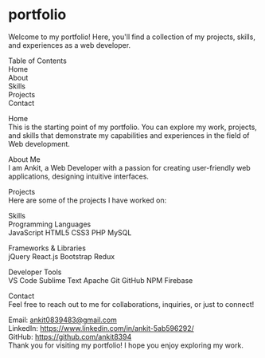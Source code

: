 # portfolio
Welcome to my portfolio! Here, you'll find a collection of my projects, skills, and experiences as a web developer.

Table of Contents <br>
Home<br>
About<br>
Skills<br>
Projects<br>
Contact<br>

Home<br>
This is the starting point of my portfolio. You can explore my work, projects, and skills that demonstrate my capabilities and experiences in the field of Web development.

About Me<br>
I am Ankit, a Web Developer with a passion for creating user-friendly web applications, designing intuitive interfaces.

Projects<br>
Here are some of the projects I have worked on:

Skills<br>
Programming Languages<br>
JavaScript
HTML5
CSS3
PHP
MySQL

Frameworks & Libraries<br>
jQuery
React.js
Bootstrap
Redux

Developer Tools<br>
VS Code
Sublime Text
Apache
Git
GitHub
NPM
Firebase


Contact<br>
Feel free to reach out to me for collaborations, inquiries, or just to connect!

Email: ankit0839483@gmail.com<br>
LinkedIn: https://www.linkedin.com/in/ankit-5ab596292/<br>
GitHub: https://github.com/ankit8394<br>
Thank you for visiting my portfolio! I hope you enjoy exploring my work.<br>

